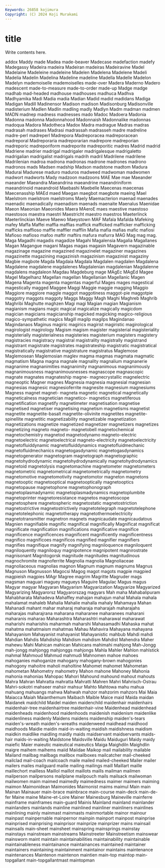 ```yaml
---
Keywords: 26858 kojimura
Copyright: (C) 2024 Koji Murakami
---
```


# title

Write contents here.



addox Maddy made Madea made-beaver Madecase madefaction madefy Madegassy Madeira
madeira Madeiran madeiras Madeiravine Madel Madelaine Madeleine madeleine Madelen Madelena
Madelene Madeli Madelia Madelin Madelina Madeline madeline Madella Madelle Madelon
Madelyn mademoiselle mademoiselles made-over Madera Maderno Madero madescent made-to-measure made-to-order
made-up Madge madge madhab mad-headed madhouse madhouses madhuca Madhva Madhyamika
Madi Madia madia Madian Madid madid madidans Madiga Madigan Madill
Madinensor Madison madison Madisonburg Madisonville madisterium Madlen Madlin madling madly
Madlyn Madm madman madmen MADN madnep madness madnesses mado Madoc
Madoera Madonia Madonna madonna Madonnahood Madonnaish Madonnalike madonnas madoqua Madora
Madotheca Madox Madra madrague Madras madras madrasah madrases Madrasi madrassah
madrasseh madre madreline madre-perl madreperl Madrepora Madreporacea madreporacean madreporal Madreporaria
madreporarian madrepore madreporian madreporic madreporiform madreporite madreporitic madres Madrid madrid
Madriene madrier madrigal madrigaler madrigalesque madrigaletto madrigalian madrigalist madrigals madrih
madril Madrilene madrilene Madrilenian madroa madrona madronas madrone madrones madrono
madronos mads Madsen madship Madson madstone madtom Madura Madurai Madurese
maduro maduros madweed madwoman madwomen madwort madworts Mady madzoon madzoons
MAE Mae mae Maeander maeander Maeandra Maeandrina maeandrine maeandriniform maeandrinoid
maeandroid Maebashi Maebelle Maecenas maecenas Maecenasship MAEd maed Maegan maegbot
maegbote maeing Mael Maelstrom maelstrom maelstroms Maely Maemacterion maenad maenades
maenadic maenadically maenadism maenads maenaite Maenalus Maenidae Maeon Maeonian Maeonides
Maera MAeroE maes maestive maestoso maestosos maestra maestri Maestricht maestro
maestros Maeterlinck Maeterlinckian Maeve Maewo Maeystown MAF Mafala Mafalda Mafeking
mafey Maffa Maffei maffia maffias maffick mafficked mafficker mafficking mafficks
maffioso maffle maffler mafflin Mafia mafia mafias mafic mafiosi Mafioso
mafioso mafoo maftir maftirs mafura mafurra MAG Mag mag mag.
Maga Magadhi magadis magadize Magahi Magalensia Magalia Magallanes Magan Magangue
magani Magas magas magasin Magavern magazinable magazinage magazine magazined magazinelet
magaziner magazines magazinette magazining magazinish magazinism magazinist magaziny Magbie magbote
Magda Magdaia Magdala Magdalen magdalen Magdalena Magdalene magdalene magdalenes Magdalenian
magdalenian Magdalenne magdalens magdaleon Magdau Magdeburg mage MAgEc MAgEd Magee
Magel Magelhanz Magellan magellan Magellanian Magellanic Magen Magena Magenta magenta
magentas magerful Mages mages magestical magestically magged Maggee Maggi Maggie
maggie magging Maggio Maggiore maggiore maggle maggot maggotiness maggot-pie maggotpie
maggotry maggots maggoty Maggs Maggy Magh Maghi Maghreb Maghrib Maghribi
Maghutte maghzen Magi magi Magian magian Magianism magianism magians magic
magical magicalize magically magicdom magician magicians magicianship magicked magicking magico-religious
magico-sympathetic magics Magill magilp magilps Magindanao Magindanaos Maginus magiric magirics
magirist magiristic magirological magirologist magirology Magism magism magister magisterial magisteriality
magisterially magisterialness magisteries magisterium magisters magistery magistracies magistracy magistral magistrality
magistrally magistrand magistrant magistrate magistrates magistrateship magistratic magistratical magistratically magistrative
magistrature magistratus Maglemose Maglemosean Maglemosian maglev magma magmas magmata magmatic
magmatism Magna magna magnale magnality magnalium magnanerie magnanime magnanimities magnanimity
magnanimous magnanimously magnanimousness magnanimousnesses magnascope magnascopic magnate magnates magnateship magne-
magnecrystallic magnelectric magneoptic Magner magnes Magnesia magnesia magnesial magnesian magnesias
magnesic magnesioferrite magnesite magnesium magnesiums Magness magnet magnet- magneta magnetic
magnetical magnetically magneticalness magnetician magnetico- magnetics magnetiferous magnetification magnetify magnetimeter
magnetisation magnetise magnetised magnetiser magnetising magnetism magnetisms magnetist magnetite magnetite-basalt
magnetite-olivinite magnetites magnetite-spinellite magnetitic magnetizability magnetizable magnetization magnetizations magnetize magnetized
magnetizer magnetizers magnetizes magnetizing magneto magneto- magnetobell magnetochemical magnetochemistry magnetod
magnetodynamo magneto-electric magnetoelectric magnetoelectrical magneto-electricity magnetoelectricity magnetofluiddynamic magnetofluiddynamics magnetofluidmechanic magnetofluidmechanics
magnetogasdynamic magnetogasdynamics magnetogenerator magnetogram magnetograph magnetographic magnetohydrodynamic magnetohydrodynamically magnetohydrodynamics magnetoid
magnetolysis magnetomachine magnetometer magnetometers magnetometric magnetometrical magnetometrically magnetometry magnetomotive magnetomotivity
magnetomotor magneton magnetons magnetooptic magnetooptical magnetooptically magnetooptics magnetopause magnetophone magnetophonograph
magnetoplasmadynamic magnetoplasmadynamics magnetoplumbite magnetoprinter magnetoresistance magnetos magnetoscope magnetosphere magnetospheric magnetostatic
magnetostriction magnetostrictive magnetostrictively magnetotelegraph magnetotelephone magnetotelephonic magnetotherapy magnetothermoelectricity magnetotransmitter magnetron
magnets magnicaudate magnicaudatous Magnien magnifiable magnific magnifical magnifically Magnificat magnificat
magnificate magnification magnifications magnificative magnifice magnificence magnificences magnificent magnificently magnificentness
magnifico magnificoes magnificos magnified magnifier magnifiers magnifies magnifique magnify magnifying
magniloquence magniloquent magniloquently magniloquy magnipotence magnipotent magnirostrate magnisonant Magnitogorsk magnitude
magnitudes magnitudinous magnochromite magnoferrite Magnolia magnolia Magnoliaceae magnoliaceous magnolias magnon
Magnum magnum magnums Magnus Magnuson Magnusson Magocsi Magog magot magots
magpie magpied magpieish magpies MAgr Magree magrim Magritte Magruder mags
magsman maguari maguey magueys Maguire Magulac Magus magus Magyar magyar
Magyaran Magyarism Magyarization Magyarize Magyarized Magyarizing Magyarorsz Magyarorszag magyars Mah
maha Mahabalipuram Mahabharata Mahadeva Mahaffey mahajan mahajun mahal Mahala mahala
mahalamat mahaleb Mahalia Mahalie mahalla mahaly Mahamaya Mahan Mahanadi mahant
mahar maharaj maharaja maharajah maharajahs maharajas maharajrana maharana maharanee maharanees
maharani maharanis maharao Maharashtra Maharashtri maharawal maharawat maharishi maharishis maharmah
maharshi Mahasamadhi Mahaska mahat mahatma mahatmaism mahatmas Mahau Mahavira Mahayana
mahayana Mahayanism Mahayanist mahayanist Mahayanistic mahbub Mahdi mahdi Mahdian Mahdis
Mahdiship Mahdism mahdism Mahdist Mahendra Maher mahewu Mahi Mahican mahican
Mahicans mahimahi mahjong Mah-Jongg mah-jongg mahjongg mahjonggs mahjongs Mahla Mahler
Mahlon mahlstick mahmal Mahmoud Mahmud mahmudi Mahnomen mahoe mahoes mahoganies
mahoganize mahogany mahogany-brown mahogonies mahogony mahoitre maholi maholtine Mahomet mahomet
Mahometan mahometan Mahometry mahometry Mahon mahone Mahoney Mahonia mahonia mahonias
Mahopac Mahori Mahound mahound mahout mahouts Mahra Mahran Mahratta mahratta
Mahratti Mahren Mahri Mahrisch-Ostrau Mahri-sokotri mahseer mahsir mahsur Mahto Mahtowa
mahu mahua mahuang mahuangs mahwa Mahwah mahzor mahzorim mahzors Mai
Maia Maiacca Maiah Maianthemum Maibach Maible Maice maid Maida maidan
Maidanek maidchild Maidel maiden maidenchild maidenhair maidenhairs maidenhair-tree maidenhairtree maidenhair-vine
Maidenhead maidenhead maidenheads maidenhood maidenhoods maidenish maidenism maidenlike maidenliness maidenly
Maidens maidens maidenship maiden's-tears maiden's-wreath maiden's-wreaths maidenweed maidhead maidhood maidhoods
Maidie maidin maid-in-waiting maidish maidishness maidism maidkin maidlike maidling maidly
maids maidservant maidservants maids-hair maids-in-waiting Maidstone Maidsville Maidu Maiduguri Maidy
maidy maiefic Maier maieutic maieutical maieutics Maiga Maighdiln Maighdlin maigre
maihem maihems maiid Maiidae Maikop mail mailability mailable Mailand mailbag
mailbags mailbox mailboxes mailcatcher mail-cheeked mailclad mail-coach mailcoach maile mailed
mailed-cheeked Mailer mailer mailers mailes mailguard mailie mailing mailings maill
Maillart maille maillechort mailless Maillol maillot maillots maills mailman mailmen
mailperson mailpersons mailplane mailpouch mails mailsack mailwoman mailwomen maim maimed
maimedly maimedness maimer maimers maiming maimon Maimonidean Maimonides Maimonist maims
maimul Main main Mainan Mainauer main-brace mainbrace main-course main-deck main-de-fer
Maine maine Maine-et-Loire Mainer Mainesburg Maineville mainferre mainframe mainframes main-guard
Mainis Mainland mainland mainlander mainlanders mainlands mainline mainlined mainliner mainliners
mainlines mainlining mainly mainmast mainmasts mainmortable mainor mainour mainpast mainpernable
mainpernor mainpin mainport mainpost mainprise mainprised mainprising mainprisor mainprize mainprizer
mains mainsail mainsails main-sheet mainsheet mainspring mainsprings mainstay mainstays mainstream
mainstreams Mainstreeter Mainstreetism mainswear mainsworn maint maintain maintainabilities maintainability maintainable
maintainableness maintainance maintainances maintained maintainer maintainers maintaining maintainment maintainor maintains
maintenance maintenances Maintenon maintenon maintien main-top maintop main-topgallant main-topgallantmast maintopman
